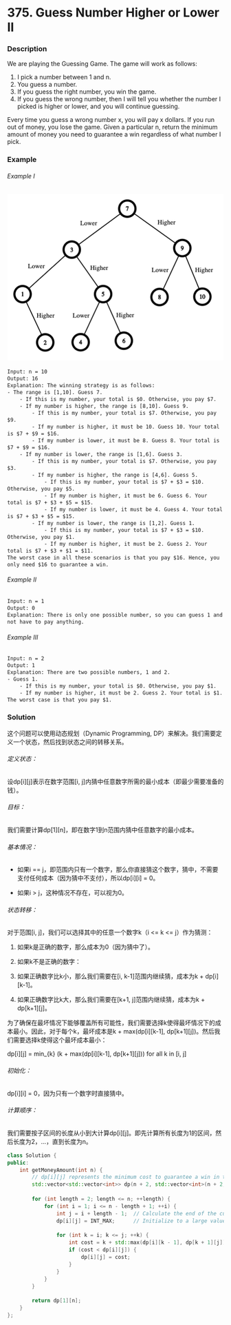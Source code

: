 # 375. Guess Number Higher or Lower II

### Description

We are playing the Guessing Game. The game will work as follows:

1. I pick a number between 1 and n.
2. You guess a number.
3. If you guess the right number, you win the game.
4. If you guess the wrong number, then I will tell you whether the number I picked is higher or lower, and you will continue guessing.

Every time you guess a wrong number x, you will pay x dollars. If you run out of money, you lose the game.
Given a particular n, return the minimum amount of money you need to guarantee a win regardless of what number I pick.

### Example 

###### Example I

![](./graph.png)

```
Input: n = 10
Output: 16
Explanation: The winning strategy is as follows:
- The range is [1,10]. Guess 7.
    - If this is my number, your total is $0. Otherwise, you pay $7.
    - If my number is higher, the range is [8,10]. Guess 9.
        - If this is my number, your total is $7. Otherwise, you pay $9.
        - If my number is higher, it must be 10. Guess 10. Your total is $7 + $9 = $16.
        - If my number is lower, it must be 8. Guess 8. Your total is $7 + $9 = $16.
    - If my number is lower, the range is [1,6]. Guess 3.
        - If this is my number, your total is $7. Otherwise, you pay $3.
        - If my number is higher, the range is [4,6]. Guess 5.
            - If this is my number, your total is $7 + $3 = $10. Otherwise, you pay $5.
            - If my number is higher, it must be 6. Guess 6. Your total is $7 + $3 + $5 = $15.
            - If my number is lower, it must be 4. Guess 4. Your total is $7 + $3 + $5 = $15.
        - If my number is lower, the range is [1,2]. Guess 1.
            - If this is my number, your total is $7 + $3 = $10. Otherwise, you pay $1.
            - If my number is higher, it must be 2. Guess 2. Your total is $7 + $3 + $1 = $11.
The worst case in all these scenarios is that you pay $16. Hence, you only need $16 to guarantee a win.
```

###### Example II

```
Input: n = 1
Output: 0
Explanation: There is only one possible number, so you can guess 1 and not have to pay anything.
```

###### Example III

```
Input: n = 2
Output: 1
Explanation: There are two possible numbers, 1 and 2.
- Guess 1.
    - If this is my number, your total is $0. Otherwise, you pay $1.
    - If my number is higher, it must be 2. Guess 2. Your total is $1.
The worst case is that you pay $1.
```

### Solution

这个问题可以使用动态规划（Dynamic Programming, DP）来解决。我们需要定义一个状态，然后找到状态之间的转移关系。

###### 定义状态：
设dp[i][j]表示在数字范围[i, j]内猜中任意数字所需的最小成本（即最少需要准备的钱）。

###### 目标：
我们需要计算dp[1][n]，即在数字1到n范围内猜中任意数字的最小成本。

###### 基本情况：

- 如果i == j，即范围内只有一个数字，那么你直接猜这个数字，猜中，不需要支付任何成本（因为猜中不支付），所以dp[i][i] = 0。

- 如果i > j，这种情况不存在，可以视为0。

###### 状态转移：
对于范围[i, j]，我们可以选择其中的任意一个数字k（i <= k <= j）作为猜测：

1. 如果k是正确的数字，那么成本为0（因为猜中了）。

2. 如果k不是正确的数字：

3. 如果正确数字比k小，那么我们需要在[i, k-1]范围内继续猜，成本为k + dp[i][k-1]。

4. 如果正确数字比k大，那么我们需要在[k+1, j]范围内继续猜，成本为k + dp[k+1][j]。

为了确保在最坏情况下能够覆盖所有可能性，我们需要选择k使得最坏情况下的成本最小。因此，对于每个k，最坏成本是k + max(dp[i][k-1], dp[k+1][j])。然后我们需要选择k使得这个最坏成本最小：

dp[i][j] = min_{k} (k + max(dp[i][k-1], dp[k+1][j])) for all k in [i, j]

###### 初始化：

dp[i][i] = 0，因为只有一个数字时直接猜中。

###### 计算顺序：

我们需要按子区间的长度从小到大计算dp[i][j]。即先计算所有长度为1的区间，然后长度为2，...，直到长度为n。

```c++
class Solution {
public:
    int getMoneyAmount(int n) {
        // dp[i][j] represents the minimum cost to guarantee a win in the range [i, j]
        std::vector<std::vector<int>> dp(n + 2, std::vector<int>(n + 2, 0));

        for (int length = 2; length <= n; ++length) {
            for (int i = 1; i <= n - length + 1; ++i) {
                int j = i + length - 1;  // Calculate the end of the current subarray
                dp[i][j] = INT_MAX;      // Initialize to a large value

                for (int k = i; k <= j; ++k) {
                    int cost = k + std::max(dp[i][k - 1], dp[k + 1][j]);
                    if (cost < dp[i][j]) {
                        dp[i][j] = cost;
                    }
                }
            }
        }

        return dp[1][n];
    }
};
```
